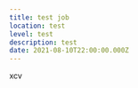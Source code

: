 ```yaml
---
title: test job
location: test
level: test
description: test
date: 2021-08-10T22:00:00.000Z
---
```

xcv
